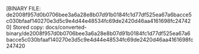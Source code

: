 [BINARY FILE: de2008f957d0b0706bee3a6a28e8b07d91b0184fc1d77df525ea67a6bacce5c030bfaaf140270e3d5c9e4d44e48534fc69de2420d46aa4161698fc247420]
Stored copy: docs/converted-binary/de2008f957d0b0706bee3a6a28e8b07d91b0184fc1d77df525ea67a6bacce5c030bfaaf140270e3d5c9e4d44e48534fc69de2420d46aa4161698fc247420
